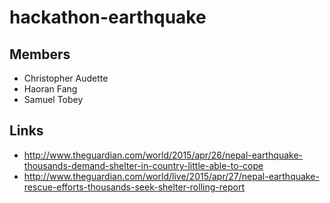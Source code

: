 # hackathon-earthquake

## Members
- Christopher Audette
- Haoran Fang
- Samuel Tobey

## Links
- http://www.theguardian.com/world/2015/apr/26/nepal-earthquake-thousands-demand-shelter-in-country-little-able-to-cope
- http://www.theguardian.com/world/live/2015/apr/27/nepal-earthquake-rescue-efforts-thousands-seek-shelter-rolling-report
